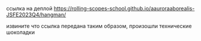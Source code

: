ссылка на деплой https://rolling-scopes-school.github.io/aauroraaborealis-JSFE2023Q4/hangman/

извините что ссылка передана таким образом, произошли технические шоколадки
